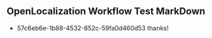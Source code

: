 ## OpenLocalization Workflow Test MarkDown
* 57c6eb6e-1b88-4532-852c-59fa0d460d53 thanks!

<!--HONumber=Jul16_HO4-->


